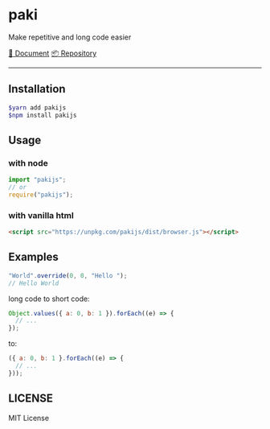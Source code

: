 # paki

Make repetitive and long code easier

[📜 Document](https://github.com/kangdongmandoo/paki/tree/main/docs) [📦 Repository](https://github.com/kangdongmandoo/paki)

---

## Installation

```bash
$yarn add pakijs
$npm install pakijs
```

## Usage

### with node

```js
import "pakijs";
// or
require("pakijs");
```

### with vanilla html

```html
<script src="https://unpkg.com/pakijs/dist/browser.js"></script>
```

## Examples

```js
"World".override(0, 0, "Hello ");
// Hello World
```

long code to short code:

```js
Object.values({ a: 0, b: 1 }).forEach((e) => {
  // ...
});
```

to:

```js
({ a: 0, b: 1 }.forEach((e) => {
  // ...
}));
```

## LICENSE

MIT License
